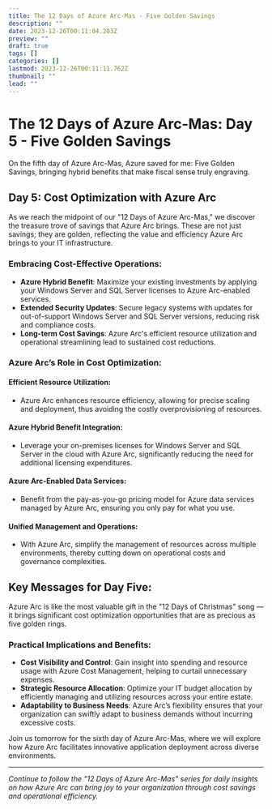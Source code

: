 ```yaml
---
title: The 12 Days of Azure Arc-Mas - Five Golden Savings
description: ""
date: 2023-12-26T00:11:04.203Z
preview: ""
draft: true
tags: []
categories: []
lastmod: 2023-12-26T00:11:11.762Z
thumbnail: ""
lead: ""
---
```


# The 12 Days of Azure Arc-Mas: Day 5 - Five Golden Savings

On the fifth day of Azure Arc-Mas, Azure saved for me: Five Golden Savings, bringing hybrid benefits that make fiscal sense truly engraving.

## Day 5: Cost Optimization with Azure Arc

As we reach the midpoint of our "12 Days of Azure Arc-Mas," we discover the treasure trove of savings that Azure Arc brings. These are not just savings; they are golden, reflecting the value and efficiency Azure Arc brings to your IT infrastructure.

### Embracing Cost-Effective Operations:
- **Azure Hybrid Benefit**: Maximize your existing investments by applying your Windows Server and SQL Server licenses to Azure Arc-enabled services.
- **Extended Security Updates**: Secure legacy systems with updates for out-of-support Windows Server and SQL Server versions, reducing risk and compliance costs.
- **Long-term Cost Savings**: Azure Arc's efficient resource utilization and operational streamlining lead to sustained cost reductions.

### Azure Arc’s Role in Cost Optimization:

#### Efficient Resource Utilization:
- Azure Arc enhances resource efficiency, allowing for precise scaling and deployment, thus avoiding the costly overprovisioning of resources.

#### Azure Hybrid Benefit Integration:
- Leverage your on-premises licenses for Windows Server and SQL Server in the cloud with Azure Arc, significantly reducing the need for additional licensing expenditures.

#### Azure Arc-Enabled Data Services:
- Benefit from the pay-as-you-go pricing model for Azure data services managed by Azure Arc, ensuring you only pay for what you use.

#### Unified Management and Operations:
- With Azure Arc, simplify the management of resources across multiple environments, thereby cutting down on operational costs and governance complexities.

## Key Messages for Day Five:
Azure Arc is like the most valuable gift in the "12 Days of Christmas" song — it brings significant cost optimization opportunities that are as precious as five golden rings.

### Practical Implications and Benefits:

- **Cost Visibility and Control**: Gain insight into spending and resource usage with Azure Cost Management, helping to curtail unnecessary expenses.
- **Strategic Resource Allocation**: Optimize your IT budget allocation by efficiently managing and utilizing resources across your entire estate.
- **Adaptability to Business Needs**: Azure Arc’s flexibility ensures that your organization can swiftly adapt to business demands without incurring excessive costs.

Join us tomorrow for the sixth day of Azure Arc-Mas, where we will explore how Azure Arc facilitates innovative application deployment across diverse environments.

---

*Continue to follow the "12 Days of Azure Arc-Mas" series for daily insights on how Azure Arc can bring joy to your organization through cost savings and operational efficiency.*
